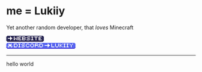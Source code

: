 # me = Lukiiy

Yet another random developer, that *loves* Minecraft

[![Web](coolness/web.png "Web")](https://lukiiy.netlify.app)  
![Discord → lukiiy](coolness/discord.png "Discord")

---

hello world
